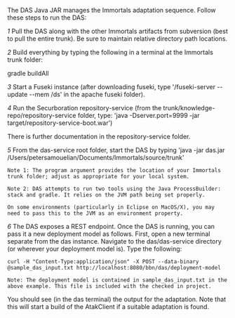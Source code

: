 The DAS Java JAR manages the Immortals adaptation sequence. Follow these steps to run the DAS:

*1* Pull the DAS along with the other Immortals artifacts from subversion (best to pull the entire trunk). Be sure to maintain relative directory path locations.

*2* Build everything by typing the following in a terminal at the Immortals trunk folder:

gradle buildAll

*3* Start a Fuseki instance (after downloading fuseki, type '/fuseki-server --update --mem /ds' in the apache fuseki folder).

*4* Run the Securboration repository-service (from the trunk/knowledge-repo/repository-service folder, type: 'java -Dserver.port=9999 -jar target/repository-service-boot.war')

There is further documentation in the repository-service folder.

*5* From the das-service root folder, start the DAS by typing 'java -jar das.jar /Users/petersamouelian/Documents/Immortals/source/trunk'

    Note 1: The program argument provides the location of your Immortals trunk folder; adjust as appropriate for your local system.

    Note 2: DAS attempts to run two tools using the Java ProcessBuilder: stack and gradle. It relies on the JVM path being set properly. 

    On some environments (particularly in Eclipse on MacOS/X), you may need to pass this to the JVM as an environment property.

*6* The DAS exposes a REST endpoint. Once the DAS is running, you can pass it a new deployment model as follows. First, open a new terminal 
    separate from the das instance. Navigate to the das/das-service directory (or wherever your deployment model is). Type the following:

    curl -H "Content-Type:application/json" -X POST --data-binary @sample_das_input.txt http://localhost:8080/bbn/das/deployment-model

    Note: The deployment model is contained in sample_das_input.txt in the above example. This file is included with the checked in project.

You should see (in the das terminal) the output for the adaptation. Note that this will start a build of the AtakClient if a suitable adaptation is found.